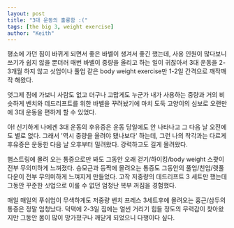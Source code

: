 ```yaml
---
layout: post
title: "3대 운동의 훌륭함 :("
tags: [the big 3, weight exercise]
author: "Keith"
---
```


평소에 가던 짐이 바뀌게 되면서 좋은 바벨이 생겨서 좋긴 했는데, 사용 인원이 많다보니 쓰기가 쉽지 않을 뿐더러 매번 바벨이 중량을 올리고 하는 일이 귀찮아서 3대 운동을 2-3개월 하지 않고 싯업이나 풀업 같은 body weight exercise만 1-2일 간격으로 깨작깨작 해왔다. 

엇그제 짐에 가보니 사람도 없고 더구나 고맙게도 누군가 내가 사용하는 중량과 거의 비슷하게 벤치와 데드리프트를 위한 바벨을 꾸려놨기에 마치 도둑 고양이의 심보로 오랜만에 3대 운동을 편하게 할 수 있었다. 

아! 신기하게 나에겐 3대 운동의 후유증은 운동 당일에도 안 나타나고 그 다음 날 오전에도 별로 없다. 그래서 '역시 중량을 올려야 됐나보다' 하는데, 그런 나의 착각과는 다르게 후유증은 운동한 다음 날 오후부터 밀려왔다. 강력하고도 길게 몰려왔다.

햄스트링에 몰려 오는 통증으로만 봐도 그동안 오래 걷기/하이킹/body weight 스쾃이 전부 무의미하게 느껴졌다. 승모근과 등짝에 몰려오는 통증도 그동안의 풀업/친업/랫풀다운이 전부 무의미하게 느껴지게 만들었다. 고작 저중량의 데드리프트 3 세트만 했는데 그동안 꾸준한 싯업으로 이룰 수 없던 엄청난 복부 꺼짐을 경험했다. 

매일 매일의 푸쉬업이 무색하게도 저중량 벤치 프레스 3세트후에 몰려오는 흉근/삼두의 통증은 정말 엄청났다. 덕택에 2-3일 짐에는 얼씬 거리기 힘들 정도의 무력감이 찾아왔지만 그동안 몸이 많이 망가졌구나 깨닫게 되었으니 다행이다 싶다. 

